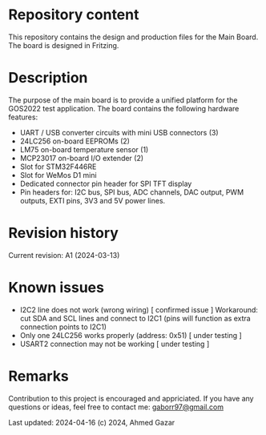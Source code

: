 # Repository content
This repository contains the design and production files for the Main Board. The board is designed in Fritzing.

# Description
The purpose of the main board is to provide a unified platform for the GOS2022 test application.
The board contains the following hardware features:
- UART / USB converter circuits with mini USB connectors (3)
- 24LC256 on-board EEPROMs (2)
- LM75 on-board temperature sensor (1)
- MCP23017 on-board I/O extender (2)
- Slot for STM32F446RE
- Slot for WeMos D1 mini
- Dedicated connector pin header for SPI TFT display
- Pin headers for: I2C bus, SPI bus, ADC channels, DAC output, PWM outputs, EXTI pins, 3V3 and 5V power lines.

# Revision history
Current revision: A1 (2024-03-13)

# Known issues
- I2C2 line does not work (wrong wiring) [ confirmed issue ]
	Workaround: cut SDA and SCL lines and connect to I2C1 (pins will function as extra connection points to I2C1)
- Only one 24LC256 works properly (address: 0x51) [ under testing ]
- USART2 connection may not be working [ under testing ]

# Remarks
Contribution to this project is encouraged and appriciated.
If you have any questions or ideas, feel free to contact me: gaborr97@gmail.com

Last updated: 2024-04-16
(c) 2024, Ahmed Gazar
